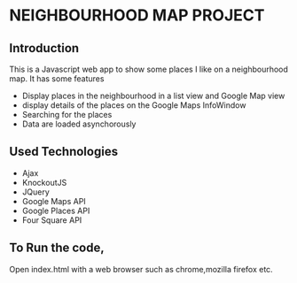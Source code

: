 # NEIGHBOURHOOD MAP PROJECT

## Introduction
This is a Javascript web app to show some places I like on a neighbourhood map.
It has some features

- Display places in the neighbourhood in a list view and Google Map view
- display details of the places on the Google Maps InfoWindow
- Searching for the places
- Data are loaded asynchorously


## Used Technologies 

- Ajax
- KnockoutJS
- JQuery
- Google Maps API
- Google Places API
- Four Square API

## To Run the code,
Open index.html with a web browser such as chrome,mozilla firefox etc.